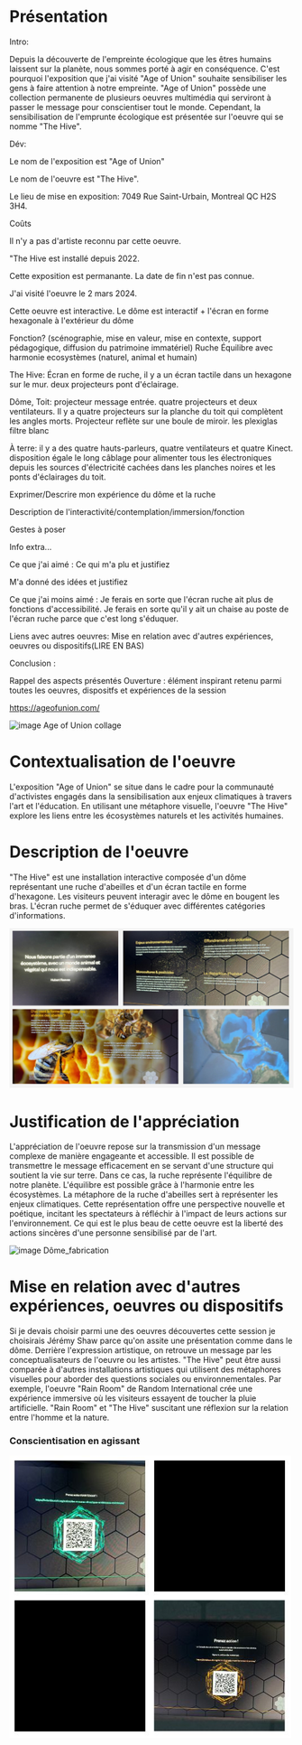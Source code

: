 # Présentation
Intro:

Depuis la découverte de l'empreinte écologique que les êtres humains laissent sur la planète, nous sommes porté à agir en conséquence. C'est pourquoi l'exposition que j'ai visité "Age of Union" souhaite sensibiliser les gens à faire attention à notre empreinte. "Age of Union" possède une collection permanente de plusieurs oeuvres multimédia qui serviront à passer le message pour conscientiser tout le monde. Cependant, la sensibilisation de l'emprunte écologique est présentée sur l'oeuvre qui se nomme "The Hive".

Dév:

Le nom de l'exposition est "Age of Union" 

Le nom de l'oeuvre est "The Hive". 

Le lieu de mise en exposition: 7049 Rue Saint-Urbain, Montreal QC H2S 3H4. 

Coûts

Il n'y a pas d'artiste reconnu par cette oeuvre. 

"The Hive est installé depuis 2022. 

Cette exposition est permanante. La date de fin n'est pas connue. 

J'ai visité l'oeuvre le 2 mars 2024. 

Cette oeuvre est interactive. Le dôme est interactif + l'écran en forme hexagonale à l'extérieur du dôme

Fonction? (scénographie, mise en valeur, mise en contexte, support pédagogique, diffusion du patrimoine immatériel)
Ruche Équilibre avec harmonie ecosystèmes (naturel, animal et humain)

The Hive:
Écran en forme de ruche, il y a un écran tactile dans un hexagone sur le mur. deux projecteurs pont d'éclairage.

Dôme,
Toit: projecteur message entrée. quatre projecteurs et deux ventilateurs. Il y a quatre projecteurs sur la planche du toit qui complètent les angles morts. Projecteur reflète sur une boule de miroir. les plexiglas filtre blanc 

À terre: il y a des quatre hauts-parleurs, quatre ventilateurs et quatre Kinect. disposition égale 
le long câblage pour alimenter tous les électroniques depuis les sources d'électricité cachées dans les planches noires et les ponts d'éclairages du toit.

Exprimer/Descrire mon expérience du dôme et la ruche

Description de l'interactivité/contemplation/immersion/fonction

Gestes à poser

Info extra...

Ce que j'ai aimé :
Ce qui m'a plu et justifiez

M'a donné des idées et justifiez

Ce que j'ai moins aimé :
Je ferais en sorte que l'écran ruche ait plus de fonctions d'accessibilité. Je ferais en sorte qu'il y ait un chaise au poste de l'écran ruche parce que c'est long s'éduquer.


Liens avec autres oeuvres: Mise en relation avec d'autres expériences, oeuvres ou dispositifs(LIRE EN BAS)



Conclusion :

 Rappel des aspects présentés
 Ouverture : élément inspirant retenu parmi toutes les oeuvres, dispositfs et expériences de la session


 https://ageofunion.com/
 

![image Age of Union collage](Medias/Age_of_Union_présentation.jpg)

# Contextualisation de l'oeuvre
L'exposition "Age of Union" se situe dans le cadre pour la communauté d'activistes engagés dans la sensibilisation aux enjeux climatiques à travers l'art et l'éducation. En utilisant une métaphore visuelle, l'oeuvre "The Hive" explore les liens entre les écosystèmes naturels et les activités humaines.

# Description de l'oeuvre
"The Hive" est une installation interactive composée d'un dôme représentant une ruche d'abeilles et d'un écran tactile en forme d'hexagone. Les visiteurs peuvent interagir avec le dôme en bougent les bras. L'écran ruche permet de s'éduquer avec différentes catégories d'informations.

![image Lien ruche](Medias/Ecran_ruche_lien_abeilles.jpg)


# Justification de l'appréciation
L'appréciation de l'oeuvre repose sur la transmission d'un message complexe de manière engageante et accessible. Il est possible de transmettre le message efficacement en se servant d'une structure qui soutient la vie sur terre. Dans ce cas, la ruche représente l'équilibre de notre planète. L'équilibre est possible grâce à l'harmonie entre les écosystèmes. La métaphore de la ruche d'abeilles sert à représenter les enjeux climatiques. Cette représentation offre une perspective nouvelle et poétique, incitant les spectateurs à réfléchir à l'impact de leurs actions sur l'environnement. Ce qui est le plus beau de cette oeuvre est la liberté des actions sincères d'une personne sensibilisé par de l'art.

![image Dôme_fabrication](Medias/Dôme_fabrication.jpg)

# Mise en relation avec d'autres expériences, oeuvres ou dispositifs
Si je devais choisir parmi une des oeuvres découvertes cette session je choisirais Jérémy Shaw parce qu'on assite une présentation comme dans le dôme. Derrière l'expression artistique, on retrouve un message par les conceptualisateurs de l'oeuvre ou les artistes. "The Hive" peut être aussi comparée à d'autres installations artistiques qui utilisent des métaphores visuelles pour aborder des questions sociales ou environnementales. Par exemple, l'oeuvre "Rain Room" de Random International crée une expérience immersive où les visiteurs essayent de toucher la pluie artificielle. "Rain Room" et "The Hive" suscitant une réflexion sur la relation entre l'homme et la nature.

### Conscientisation en agissant
![image Qr](Medias/The_Hive_conscientiser_action.jpg)


